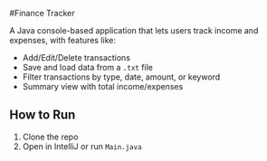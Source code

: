 #Finance Tracker

A Java console-based application that lets users track income and expenses, with features like:

- Add/Edit/Delete transactions
- Save and load data from a `.txt` file
- Filter transactions by type, date, amount, or keyword
- Summary view with total income/expenses

## How to Run

1. Clone the repo
2. Open in IntelliJ or run `Main.java`
